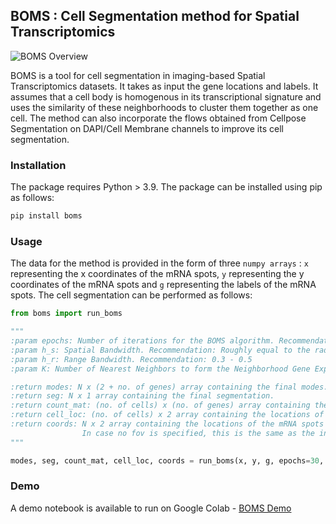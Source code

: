 ## BOMS : Cell Segmentation method for Spatial Transcriptomics

![BOMS Overview](images/method_overview.jpg)

BOMS is a tool for cell segmentation in imaging-based Spatial Transcriptomics datasets. It takes as input the gene locations and labels. It assumes that a cell body is homogenous in its transcriptional signature and uses the similarity of these neighborhoods to cluster them together as one cell. The method can also incorporate the flows obtained from Cellpose Segmentation on DAPI/Cell Membrane channels to improve its cell segmentation.

### Installation

The package requires Python > 3.9. The package can be installed using pip as follows:

```bash :
pip install boms
```

### Usage

The data for the method is provided in the form of three ```numpy arrays``` : ```x``` representing the x coordinates of the mRNA spots, ```y``` representing the y coordinates of the mRNA spots and ```g``` representing the labels of the mRNA spots. The cell segmentation can be performed as follows:


```python :
from boms import run_boms

"""
:param epochs: Number of iterations for the BOMS algorithm. Recommendation: 30
:param h_s: Spatial Bandwidth. Recommendation: Roughly equal to the radius of the cell body.
:param h_r: Range Bandwidth. Recommendation: 0.3 - 0.5
:param K: Number of Nearest Neighbors to form the Neighborhood Gene Expression Profile. Recommendation: 30

:return modes: N x (2 + no. of genes) array containing the final modes.
:return seg: N x 1 array containing the final segmentation.
:return count_mat: (no. of cells) x (no. of genes) array containing the gene expression counts for each cell.
:return cell_loc: (no. of cells) x 2 array containing the locations of the cells.
:return coords: N x 2 array containing the locations of the mRNA spots for which the modes have been calculated. 
                In case no fov is specified, this is the same as the input x and y.
"""

modes, seg, count_mat, cell_loc, coords = run_boms(x, y, g, epochs=30, h_s=10, h_r=0.3, K=30)
```

### Demo

A demo notebook is available to run on Google Colab - [BOMS Demo](https://colab.research.google.com/drive/16YgR92sc3ai9mheYUb8_SCdo9hjc3-xZ?usp=sharing)


